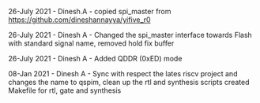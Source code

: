 
26-July 2021 - Dinesh.A - copied spi_master from  https://github.com/dineshannayya/yifive_r0

26-July 2021 - Dinesh A - Changed the spi_master interface towards Flash with standard signal name, removed hold fix buffer

26-July 2021 - Dinesh A - Added QDDR (0xED) mode

08-Jan  2021 - Dinesh A - Sync with respect the lates riscv project and changes the name to qspim,
                          clean up the rtl and synthesis scripts
                          created Makefile for rtl, gate and synthesis
 

